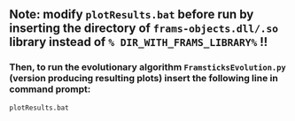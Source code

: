 ## Note: modify `plotResults.bat` before run by inserting the directory of `frams-objects.dll/.so` library instead of `% DIR_WITH_FRAMS_LIBRARY%` !!

### Then, to run the evolutionary algorithm `FramsticksEvolution.py` (version producing resulting plots) insert the following line in command prompt: 

`plotResults.bat`

